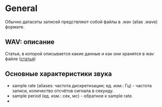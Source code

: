 # General
Обычно датасеты записей предствляют собой файлы в .wav (alias .wave) формате.

## WAV: описание
Статья, в которой описывается какие данные и как они хранятся в wav файле ([статья](https://audiocoding.ru/articles/2008-05-22-wav-file-structure/))

## Основные характеристики звука
* sample rate (aliases: частота дискретизации; ед. изм.: Гц) - частота записи, количество отсчётов сигнала в секунду.
* sample period (ед. изм.: сек, мс) - обратное к sample rate.
* 